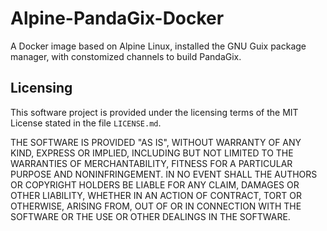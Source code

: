 Alpine-PandaGix-Docker
===========

A Docker image based on Alpine Linux, installed the GNU Guix package
manager, with constomized channels to build PandaGix.


Licensing
---------

This software project is provided under the licensing terms of the
MIT License stated in the file ``LICENSE.md``.

THE SOFTWARE IS PROVIDED "AS IS", WITHOUT WARRANTY OF ANY KIND,
EXPRESS OR IMPLIED, INCLUDING BUT NOT LIMITED TO THE WARRANTIES OF
MERCHANTABILITY, FITNESS FOR A PARTICULAR PURPOSE AND
NONINFRINGEMENT. IN NO EVENT SHALL THE AUTHORS OR COPYRIGHT HOLDERS BE
LIABLE FOR ANY CLAIM, DAMAGES OR OTHER LIABILITY, WHETHER IN AN ACTION
OF CONTRACT, TORT OR OTHERWISE, ARISING FROM, OUT OF OR IN CONNECTION
WITH THE SOFTWARE OR THE USE OR OTHER DEALINGS IN THE SOFTWARE.
